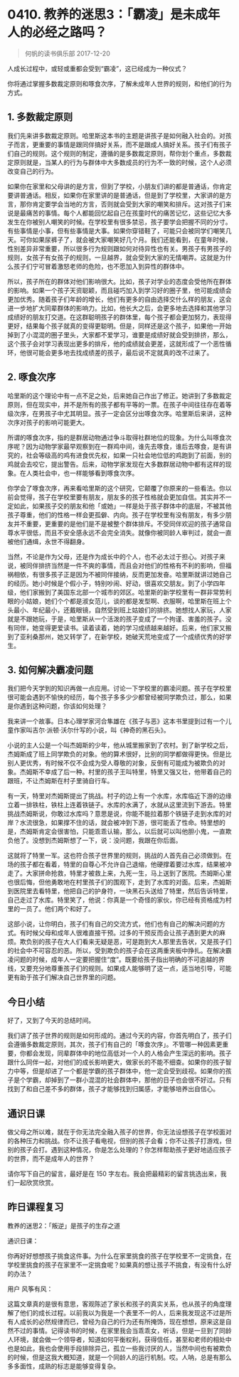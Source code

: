 # 0410. 教养的迷思3：「霸凌」是未成年人的必经之路吗？
> 何帆的读书俱乐部
2017-12-20

人成长过程中，或轻或重都会受到“霸凌”，这已经成为一种仪式？

你将通过掌握多数裁定原则和啄食次序，了解未成年人世界的规则，和他们的行为方式。

## 1. 多数裁定原则
我们先来讲多数裁定原则。哈里斯这本书的主题是讲孩子是如何融入社会的。对孩子而言，更重要的事情是跟同伴搞好关系，而不是跟成人搞好关系。孩子们有孩子们自己的规则。这个规则的制定，遵循的是多数裁定原则，帮你划个重点，多数裁定原则就是，当某人的行为与群体中大多数成员的行为不一致的时候，这个人必须改变自己的行为。

如果你在家里和父母讲的是方言，但到了学校，小朋友们讲的都是普通话，你肯定要讲普通话。相反，如果你在家里讲的是普通话，但是到了学校里，大家讲的是方言，那你肯定要学会当地的方言，否则就会受到大家的嘲笑和排斥。这对孩子们来说是最痛苦的事情。每个人都能回忆起自己在孩童时代的痛苦记忆，这些记忆大多发生在你被别人嘲笑的时候。在学校里有很多禁忌，孩子要学会把握不同的分寸。有些事情是小事，但有些事情是大事。如果你穿错鞋了，可能只会被同学们嘲笑几天。可你如果尿裤子了，就会被大家嘲笑好几个月。我们还能看到，在童年时候，性别差异非常重要，所以很多行为规则跟如何对待异性也有关。男孩子有男孩子的规则，女孩子有女孩子的规则，一旦越界，就会受到大家的无情嘲弄。这就是为什么孩子们宁可冒着激怒老师的危险，也不愿加入到异性的群体中。

所以，孩子所在的群体对他们影响很大。比如，孩子对学业的态度会受他所在群体的影响。如果一个孩子天资聪颖，而且碰巧加入到学习好的圈子里，他可能成绩会更加优秀。随着孩子们年龄的增长，他们有更多的自由选择交什么样的朋友，这会进一步地扩大同辈群体的影响力。比如，他长大之后，会更多地去选择和其他学习成绩好的朋友打交道。在这群聪明孩子的群体里，每个孩子都会更加努力，表现得更好，结果每个孩子就真的变得更聪明。但是，同样还是这个孩子，如果他一开始掉到了小混混的圈子里头，大家都不爱学习，谁要是成绩好就会受到排挤，那么，这个孩子会对学习表现出更多的排斥，他的成绩就会更差，这就形成了一个恶性循环，他很可能会更多地去找成绩差的孩子，最后说不定就真的改不过来了。

## 2. 啄食次序
哈里斯的这个理论中有一点不足之处，后来她自己作出了修正。她讲到了多数裁定原则，但在现实中，并不是所有的孩子都有平等的一票。在孩子中间往往存在着等级次序，在男孩子中尤其明显。孩子一定会区分出啄食次序。哈里斯后来讲，这种次序对孩子的影响可能更大。

所谓的啄食次序，指的是群居动物通过争斗取得社群地位的现象。为什么叫啄食次序呢？因为动物学家最早观察到在一群鸡中间，谁先去啄食，谁后去啄食，是有讲究的，社会等级高的鸡有进食优先权，如果一只社会地位低的鸡跑到了前面，别的鸡就会去咬它，提出警告。后来，动物学家发现在大多数群居动物中都有这样的现象。在人类社会中，也一样能够看到啄食次序。

你学会了啄食次序，再来看哈里斯的这个研究，它颠覆了你原来的一些看法。你以前会觉得，孩子在学校里要有朋友，朋友多的孩子性格就会更加自信。其实并不一定如此，如果孩子交的朋友和他「或她」一样是处于孩子群体中的底层，不被其他孩子尊重，他们的性格一样会更孤僻、内向。孩子在学校里有没有朋友，有多少朋友并不重要，更重要的是他们是不是被整个群体排斥。不受同伴欢迎的孩子通常自尊水平很低，而且不安全感永远不会完全消失。就像你被同龄人审判过，就会一直被他们通缉，永世不得翻身。

当然，不论是作为父母，还是作为成长中的个人，也不必太过于担心。对孩子来说，被同伴排挤当然是一件不爽的事情，而且会对他们的性格有不利的影响，但福祸相依，有很多孩子正是因为不被同伴接纳，反而更加发奋。哈里斯就讲过她自己的经历。她小时候是个假小子，特别吵闹、好动，很喜欢交朋友。到了小学四年级，他们家搬到了美国东北部一个城市的郊区。哈里斯的新学校里有一群非常势利眼的小姑娘，她们个个都是淑女范儿，谈的都是发型啊、衣服啊，哈里斯在班上个头最小、年纪最小，还戴眼镜，自然受到班上姑娘们的排挤。她想找人家玩，人家就是不跟她玩，于是，哈里斯从一个活泼的孩子变成了一个拘谨、害羞的孩子。没有同伴，她变得更爱读书。读着读着，她的学习成绩越来越好。后来，他们家又搬到了亚利桑那州，她又转学了，在新学校，她破天荒地变成了一个成绩优秀的好学生。

## 3. 如何解决霸凌问题
我们把今天学到的知识再做一点应用。讨论一下学校里的霸凌问题。孩子在学校里很可能会遇到不愉快的经历，每个孩子多多少少都曾经被同学欺负过，那么，如果是你遇到这种问题，你该如何处理？

我来讲一个故事。日本心理学家河合隼雄在《孩子与恶》这本书里提到过有一个儿童作家叫吉尔·派顿·沃尔什写的小说，叫《神奇的黑石头》。

小说的主人公是一个叫杰姆斯的少年，他从城里搬家到了农村。到了新学校之后，杰姆斯成了班上同学欺负的对象。他的算术很好，比别的同学都做得更快。但是比别人更优秀，有时候不仅不会成为受人尊敬的对象，反倒有可能成为被欺负的对象。杰姆斯不幸成了后一种。村里的孩子王叫特里，特里又强又壮，他带着自己的跟班，不让杰姆斯在村子里骑自行车。

有一天，特里对杰姆斯提出了挑战。村子的边上有一个水库，水库临近下游的边缘立着一排铁柱，铁柱上连着铁链子。水库的水满了，水就从这里流到下游去。特里挑战杰姆斯说，你敢过水库吗？意思是说，你能不能拉着那个铁链子走到水库的对岸？水流很急，如果撑不住的话，就会被冲到下游，很可能丢了性命。特里想的是，杰姆斯肯定会很害怕，只能乖乖认输，那么，以后就可以叫他胆小鬼，一直欺负他了。没想到杰姆斯想了一下，说：没问题，我跟在你后面。

这就将了特里一军。这也符合孩子世界里的规则，挑战的人首先自己必须做到。在场的孩子都在看着，特里的自尊心不允许自己退缩，他硬撑着要过水库，结果被冲走了。大家拼命抢救，特里才被救上来，九死一生，马上送到了医院。杰姆斯心里也很后悔，但他勇敢地在村里孩子们的围观下，走到了水库的对面。后来，杰姆斯到医院里去看特里，他把自己的护身符，一块黑石头送给了特里，然后告诉特里，自己走过了水库。特里笑了，他说：你真是一个奇怪的家伙，你已经有资格成为村里的一员了。他们两个和好了。

这部小说，让你明白，孩子们有自己的交流方式，他们也有自己的解决问题的方式。有时候父母和成年人很难直接干预。过多的干预反而会让孩子遇到更大的麻烦。欺负别的孩子在大人们看来无疑是恶，可是跑到大人那里去告状，又是孩子们的社会中不可容忍的恶。所以，受到欺负的孩子会在这两重夹板中挣扎。在解决霸凌问题的时候，成年人一定要把握住“度”。既要给孩子指出明确的不可逾越的界线，又要充分地尊重孩子们的规则。如果成人能够明了这一点，适当地引导，可能更有助于孩子们解决自己世界里的问题。

## 今日小结
好了，又到了今天的总结时间。

我们讲了孩子世界的规则是如何形成的。通过今天的内容，你首先明白了，孩子们会遵循多数裁定原则，其次，孩子们有自己的「啄食次序」。不管哪一种因素更重要，你都会发现，同辈群体中的地位高低对一个人的人格会产生深远的影响。孩子跟什么同伴一起，对他们的成长影响更大，做家长的不能不细查。如果你的孩子智力中等，但是却进了一个都是学霸的孩子群体中，他一定会受到歧视。如果你的孩子是个学霸，却掉到了一群小混混的社会群体中，那他的日子也会很不好过。只有找到了和自己差不多的群体，孩子才能够找到归属感，才能够培养出自信心。

## 通识日课
做父母之所以难，就在于你无法完全融入孩子的世界，你无法设想孩子在学校面对的各种压力和挑战。你不让孩子看电视，但别的孩子会看；你不让孩子打游戏，但别的孩子会打。遇到这种情况，你是怎么处理的？你怎样帮助孩子更好地适应孩子的世界，而不是成年人的世界？

请你写下自己的留言，最好是在 150 字左右。我会把最精彩的留言挑选出来，我们一起欣赏欣赏。

## 昨日课程复习
教养的迷思2：「叛逆」是孩子的生存之道

通识日课：

你再好好想想孩子挑食这件事。为什么在家里挑食的孩子在学校里不一定挑食，在学校里挑食的孩子在家里不一定挑食呢？如果真的想让孩子不挑食，有没有什么好的办法？

用户 风筝有风：

这篇文章真的是很有意思，客观陈述了家长和孩子的真实关系，也从孩子的角度理解了他们的成长过程。以前我以为我是一个表里不一的人，后来我发现这不过是所有人成长的必然规律而已，曾经为自己的行为还有所掩饰，现在想想，原来这是自然不过的事情。记得读书的时候，在家里我会当乖乖女，听话，但是一旦到了同龄人环境，就会做一个领导者，知道如何平衡权利，获得信任，甚至和老师的相处中也是如此，我也会使用手段排除异己，孤立一些我讨厌的人，当然中间也有被欺负的时候，但是这我大概知道，就是一个同龄人的运行机制。哎。人呐，总是有那么多多面性，成熟的标志是能够变得复杂。




